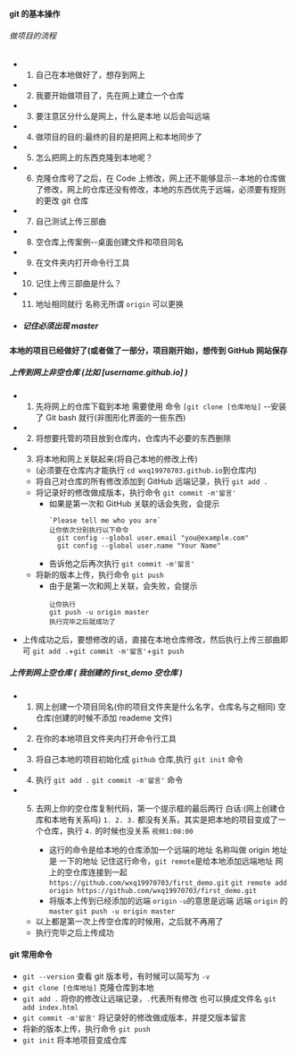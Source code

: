 #### git 的基本操作

###### 做项目的流程

- 1. 自己在本地做好了，想存到网上
- 2. 我要开始做项目了，先在网上建立一个仓库
- 3. 要注意区分什么是网上，什么是本地 以后会叫远端
- 4. 做项目的目的:最终的目的是把网上和本地同步了
- 5. 怎么把网上的东西克隆到本地呢？
- 6. 克隆仓库号了之后，在 Code 上修改，网上还不能够显示--本地的仓库做了修改，网上的仓库还没有修改，本地的东西优先于远端，必须要有规则的更改 git 仓库
- 7. 自己测试上传三部曲
- 8. 空仓库上传案例--桌面创建文件和项目同名
- 9. 在文件夹内打开命令行工具
- 10. 记住上传三部曲是什么？
- 11. 地址相同就行  名称无所谓 `origin` 可以更换
- ##### 记住必须出现 master

#### 本地的项目已经做好了(或者做了一部分，项目刚开始)，想传到 GitHub 网站保存

##### 上传到网上非空仓库 (比如 [username.github.io] )

- 1. 先将网上的仓库下载到本地 需要使用 命令 `[git clone [仓库地址]` --安装了 Git bash 就行(非图形化界面的一些东西)
- 2. 将想要托管的项目放到仓库内，仓库内不必要的东西删除
- 3. 将本地和网上关联起来(将自己本地的修改上传)
  - (必须要在仓库内才能执行 `cd wxq19970703.github.io`到仓库内)
  - 将自己对仓库的所有修改添加到 GitHub 远端记录，执行 `git add .`
  - 将记录好的修改做成版本，执行命令 `git commit -m'留言'`
    - 如果是第一次和 GitHub 关联的话会失败，会提示
      ```shell
      `Please tell me who you are`
      让你依次分别执行以下命令
        git config --global user.email "you@example.com"
        git config --global user.name "Your Name"
      ```
    - 告诉他之后再次执行 `git commit -m'留言'`
  - 将新的版本上传，执行命令 `git push`
    - 由于是第一次和网上关联，会失败，会提示
      ```
      让你执行
      git push -u origin master
      执行完毕之后就成功了
      ```
- 上传成功之后，要想修改的话，直接在本地仓库修改，然后执行上传三部曲即可 `git add .`+`git commit -m'留言'`+`git push`

##### 上传到网上空仓库 ( 我创建的 first_demo 空仓库 )

- 1. 网上创建一个项目同名(你的项目文件夹是什么名字，仓库名与之相同) 空仓库(创建的时候不添加 reademe 文件)
- 2. 在你的本地项目文件夹内打开命令行工具
- 3. 将自己本地的项目初始化成 `github` 仓库,执行 `git init` 命令
- 4. 执行 `git add .` `git commit -m'留言'` 命令
- 5. 去网上你的空仓库复制代码，第一个提示框的最后两行
     白话:(网上创建仓库和本地有关系吗) `1. 2. 3.` 都没有关系，其实是把本地的项目变成了一个仓库，执行 `4.` 的时候也没关系 `视频1:08:00`

     - 这行的命令是给本地的仓库添加一个远端的地址 名称叫做 origin 地址是 一下的地址
       记住这行命令，`git remote`是给本地添加远端地址 网上的空仓库连接到一起 `https://github.com/wxq19970703/first_demo.git`
       `git remote add origin https://github.com/wxq19970703/first_demo.git`
     - 将版本上传到已经添加的远端 `origin`  `-u`的意思是远端 远端 `origin` 的 `master`
       `git push -u origin master`

  - 以上都是第一次上传空仓库的时候用，之后就不再用了
  - 执行完毕之后上传成功

#### git 常用命令

- `git --version` 查看 git 版本号，有时候可以简写为 `-v`
- `git clone [仓库地址]` 克隆仓库到本地
- `git add .` 将你的修改让远端记录，`.`代表所有修改 也可以换成文件名 `git add index.html`
- `git commit -m'留言'` 将记录好的修改做成版本，并提交版本留言
- 将新的版本上传，执行命令 `git push`
- `git init` 将本地项目变成仓库
